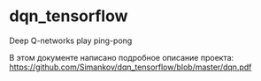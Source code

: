 # dqn_tensorflow
Deep Q-networks play ping-pong

В этом документе написано подробное описание проекта: https://github.com/Simankov/dqn_tensorflow/blob/master/dqn.pdf
